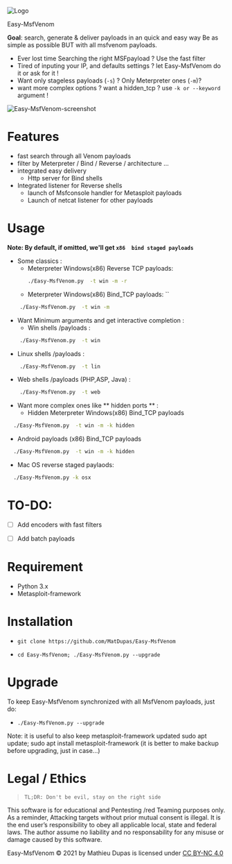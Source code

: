 ![Logo](https://user-images.githubusercontent.com/26366683/137634034-dae33eda-1b59-4ed8-a9ec-597c8a5200e5.png)

Easy-MsfVenom 

**Goal**: search, generate & deliver payloads in an quick and easy way
Be as simple as possible BUT with all msfvenom payloads.

* Ever lost time Searching the right MSFpayload ? Use the fast filter
* Tired of inputing your IP, and defaults settings ? let Easy-MsfVenom do it or ask for it !
* Want only stageless  payloads (`-s`) ? Only Meterpreter ones (`-m`)?  
* want more complex options ? want a hidden_tcp ? use `-k or --keyword` argument !


![Easy-MsfVenom-screenshot](https://user-images.githubusercontent.com/26366683/137633631-a0c40732-1a18-4409-a599-1bc0b5af75e5.png)




#  Features 
* fast search through all Venom payloads
* filter by Meterpreter / Bind / Reverse / architecture ... 
* integrated easy delivery
	- Http server for Bind shells
* Integrated listener for Reverse shells
	- launch of Msfconsole handler for Metasploit payloads
	- Launch of netcat listener for other payloads 



# Usage

**Note: By default, if omitted, we'll get `x86  bind staged payloads`**

- Some classics :
  - Meterpreter Windows(x86) Reverse TCP payloads:
    ```bash 
    ./Easy-MsfVenom.py  -t win -m -r
    ```
  - Meterpreter Windows(x86) Bind_TCP payloads:
  ``
```bash 
    ./Easy-MsfVenom.py  -t win -m
```

- Want Minimum arguments and get interactive completion :
  - Win shells /payloads :
```bash 
    ./Easy-MsfVenom.py  -t win
```
  - Linux shells /payloads :
```bash 
    ./Easy-MsfVenom.py  -t lin
```
  - Web shells /payloads (PHP,ASP, Java) :
```bash 
    ./Easy-MsfVenom.py  -t web
```

- Want more complex ones like ** hidden ports ** :
  - Hidden Meterpreter Windows(x86) Bind_TCP payloads
```bash 
  ./Easy-MsfVenom.py  -t win -m -k hidden
```
  - Android payloads (x86) Bind_TCP payloads
```bash 
  ./Easy-MsfVenom.py  -t win -m -k hidden
```
  - Mac OS reverse staged paylaods:
```bash   
  ./Easy-MsfVenom.py -k osx
```




# TO-DO:
- [ ] Add encoders with fast filters
- [ ] Add batch payloads

 


# Requirement
* Python 3.x
* Metasploit-framework

# Installation

- ` git clone https://github.com/MatDupas/Easy-MsfVenom `

- `cd Easy-MsfVenom; ./Easy-MsfVenom.py --upgrade `



# Upgrade
To keep Easy-MsfVenom synchronized with all MsfVenom payloads, just do:

- ` ./Easy-MsfVenom.py --upgrade `

Note: it is useful to also keep metasploit-framework updated
sudo apt update; sudo apt install metasploit-framework
(it is better to make  backup before upgrading, just in case...)

# Legal / Ethics
>` TL;DR: Don't be evil, stay on the right side `

This software is for educational and Pentesting /red Teaming purposes only.
As a reminder, Attacking targets without prior mutual consent is illegal. It is the end user’s responsibility to obey all applicable local, state and federal laws. 
The author assume no liability and no responsability for any misuse or damage caused by this software.

Easy-MsfVenom © 2021 by Mathieu Dupas is licensed under [CC BY-NC 4.0](http://creativecommons.org/licenses/by-nc/4.0/?ref=chooser-v1)


